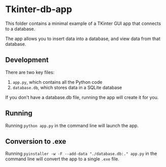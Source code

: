 # Tkinter-db-app

This folder contains a minimal example of a TKinter GUI app that connects to a database.

The app allows you to insert data into a database, and view data from that database.

## Development

There are two key files:

1. `app.py`, which contains all the Python code
2. `database.db`, which stores data in a SQLite database

If you don't have a database.db file, running the app will create it for you.

## Running

Running `python app.py` in the command line will launch the app.

## Conversion to .exe

Running `pyinstaller -w -F --add-data "./database.db:." app.py` in the command line will convert the app to a single `.exe` file.
